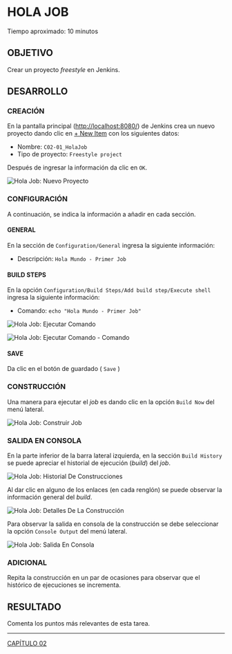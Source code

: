 # HOLA JOB

Tiempo aproximado: 10 minutos

## OBJETIVO

Crear un proyecto *freestyle* en Jenkins.

## DESARROLLO

### CREACIÓN

En la pantalla principal (<http://localhost:8080/>) de Jenkins crea un nuevo proyecto dando clic en [+ New Item](http://localhost:8080/view/all/newJob) con los siguientes datos:

- Nombre: `C02-01_HolaJob`
- Tipo de proyecto: `Freestyle project`

Después de ingresar la información da clic en `OK`.

![Hola Job: Nuevo Proyecto](images/c037add2f2f87c80ac7a7ed663a4963e1ffc5716.png)

### CONFIGURACIÓN

A continuación, se indica la información a añadir en cada sección.

#### GENERAL

En la sección de `Configuration/General` ingresa la siguiente información:

- Descripción: `Hola Mundo - Primer Job`

#### BUILD STEPS

En la opción `Configuration/Build Steps/Add build step/Execute shell` ingresa la siguiente información:

- Comando: `echo "Hola Mundo - Primer Job"`

![Hola Job: Ejecutar Comando](images/a7f5b34534ecb80b4fa237335eae9fdedfd9d8be.png)

![Hola Job: Ejecutar Comando - Comando](images/91aaf7f290d1ff0b78c4f3726644c0838828cf05.png)

#### SAVE

Da clic en el botón de guardado ( `Save` )

### CONSTRUCCIÓN

Una manera para ejecutar el *job* es dando clic en la opción `Build Now` del menú lateral.

![Hola Job: Construir *Job*](images/3289c9eeb3d7f8e77abde98fef628132a046e193.png)

### SALIDA EN CONSOLA

En la parte inferior de la barra lateral izquierda, en la sección `Build History` se puede apreciar el historial de ejecución (*build*) del *job*.

![Hola Job: Historial De Construcciones](images/47cec762bf64c851267ad447a9e489c34d23a43f.png)

Al dar clic en alguno de los enlaces (en cada renglón) se puede observar la información general del *build*.

![Hola Job: Detalles De La Construcción](images/7ecb0ca92890c2e6a9eb23b5755ea44283b1675a.png)

Para observar la salida en consola de la construcción se debe seleccionar la opción `Console Output` del menú lateral.

![Hola Job: Salida En Consola](images/d758d9a25e9a804cc1ffae6d3161d533ff718841.png)

### ADICIONAL

Repita la construcción en un par de ocasiones para observar que el histórico de ejecuciones se incrementa.

## RESULTADO

Comenta los puntos más relevantes de esta tarea.

---

[CAPÍTULO 02](../C02.md)
